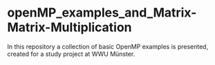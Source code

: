 # openMP_examples_and_Matrix-Matrix-Multiplication
In this repository a collection of basic OpenMP examples is presented, created for a study project at WWU Münster.
